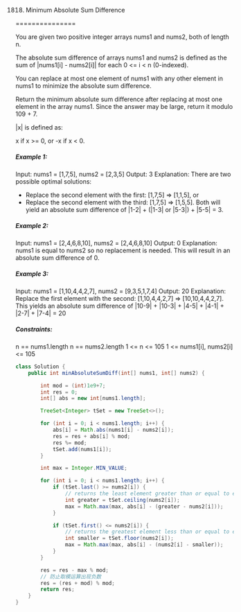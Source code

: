 1818. Minimum Absolute Sum Difference

===============

You are given two positive integer arrays nums1 and nums2, both of length n.

The absolute sum difference of arrays nums1 and nums2 is defined as the sum of |nums1[i] - nums2[i]| for each 0 <= i < n (0-indexed).

You can replace at most one element of nums1 with any other element in nums1 to minimize the absolute sum difference.

Return the minimum absolute sum difference after replacing at most one element in the array nums1. Since the answer may be large, return it modulo 109 + 7.

|x| is defined as:

x if x >= 0, or
-x if x < 0.

##### Example 1:

Input: nums1 = [1,7,5], nums2 = [2,3,5]
Output: 3
Explanation: There are two possible optimal solutions:

- Replace the second element with the first: [1,7,5] => [1,1,5], or
- Replace the second element with the third: [1,7,5] => [1,5,5].
Both will yield an absolute sum difference of |1-2| + (|1-3| or |5-3|) + |5-5| = 3.

##### Example 2:

Input: nums1 = [2,4,6,8,10], nums2 = [2,4,6,8,10]
Output: 0
Explanation: nums1 is equal to nums2 so no replacement is needed. This will result in an 
absolute sum difference of 0.

##### Example 3:

Input: nums1 = [1,10,4,4,2,7], nums2 = [9,3,5,1,7,4]
Output: 20
Explanation: Replace the first element with the second: [1,10,4,4,2,7] => [10,10,4,4,2,7].
This yields an absolute sum difference of |10-9| + |10-3| + |4-5| + |4-1| + |2-7| + |7-4| = 20

##### Constraints:

n == nums1.length
n == nums2.length
1 <= n <= 105
1 <= nums1[i], nums2[i] <= 105

```java
class Solution {
    public int minAbsoluteSumDiff(int[] nums1, int[] nums2) {

        int mod = (int)1e9+7;
        int res = 0;
        int[] abs = new int[nums1.length];

        TreeSet<Integer> tSet = new TreeSet<>();

        for (int i = 0; i < nums1.length; i++) {
            abs[i] = Math.abs(nums1[i] - nums2[i]);
            res = res + abs[i] % mod;
            res %= mod;
            tSet.add(nums1[i]);
        }

        int max = Integer.MIN_VALUE;

        for (int i = 0; i < nums1.length; i++) {
            if (tSet.last() >= nums2[i]) {
                // returns the least element greater than or equal to e
                int greater = tSet.ceiling(nums2[i]);
                max = Math.max(max, abs[i] - (greater - nums2[i]));
            }

            if (tSet.first() <= nums2[i]) {
                // returns the greatest element less than or equal to e,
                int smaller = tSet.floor(nums2[i]);
                max = Math.max(max, abs[i] - (nums2[i] - smaller));
            }
        }

        res = res - max % mod;
        // 防止取模运算出现负数
        res = (res + mod) % mod;
        return res;
    }
}
```

